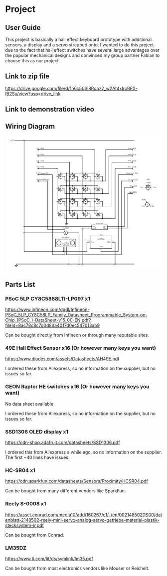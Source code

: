 # Project
## User Guide
This project is basically a hall effect keyboard prototype with additional sensors, a display and a servo strapped onto.
I wanted to do this project due to the fact that hall effect switches have several large advantages over the popular mechanical designs and convinced my group partner Fabian to choose this as our project.

## Link to zip file
https://drive.google.com/file/d/1n6c50Sl8Roaz2_w2AhfxIroRF0-IB2Su/view?usp=drive_link

## Link to demonstration video


## Wiring Diagram
![Wiring Diagram](https://github.com/vermilion00/PSoC-Course/blob/master/Project/images/circuit.png "Wiring Diagram")

## Parts List
### PSoC 5LP CY8C5888LTI-LP097 x1
https://www.infineon.com/dgdl/Infineon-PSoC_5LP_CY8C58LP_Family_Datasheet_Programmable_System-on-Chip_(PSoC_)-DataSheet-v15_00-EN.pdf?fileId=8ac78c8c7d0d8da4017d0ec547013ab9

Can be bought directly from Infineon or through many reputable sites.

### 49E Hall Effect Sensor x16 (Or however many keys you want)
https://www.diodes.com/assets/Datasheets/AH49E.pdf

I ordered these from Aliexpress, so no information on the supplier, but no issues so far.

### GEON Raptor HE switches x16 (Or however many keys you want)
No data sheet available

I ordered these from Aliexpress, so no information on the supplier, but no issues so far.

### SSD1306 OLED display x1
https://cdn-shop.adafruit.com/datasheets/SSD1306.pdf

I ordered this from Aliexpress a while ago, so no information on the supplier. The first ~40 lines have issues.

### HC-SR04 x1
https://cdn.sparkfun.com/datasheets/Sensors/Proximity/HCSR04.pdf

Can be bought from many different vendors like SparkFun.

### Reely S-0008 x1
https://asset.conrad.com/media10/add/160267/c1/-/en/002148502DS00/datenblatt-2148502-reely-mini-servo-analog-servo-getriebe-material-plastik-stecksystem-jr.pdf

Can be bought from Conrad.

### LM35DZ
https://www.ti.com/lit/ds/symlink/lm35.pdf

Can be bought from most electronics vendors like Mouser or Reichelt.